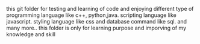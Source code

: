 this git folder for testing and learning of code and enjoying different type of programming language like c++, python,java. 
scripting language like javascript. styling language like css and database command like sql. and many more..
this folder is only for learning purpose and imporving of my knowledge and skill
